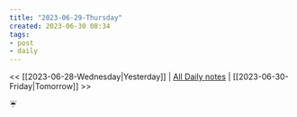 ```yaml
---
title: "2023-06-29-Thursday"
created: 2023-06-30 08:34
tags:
- post
- daily
---
```


<< [[2023-06-28-Wednesday|Yesterday]] | [All Daily notes](/tags/daily) | [[2023-06-30-Friday|Tomorrow]] >>

☔️
